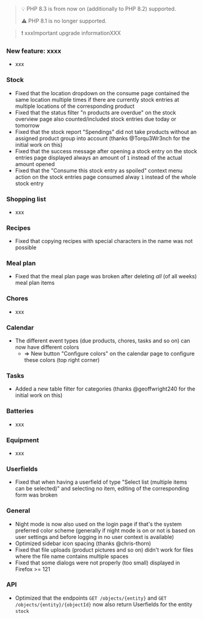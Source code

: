> 💡 PHP 8.3 is from now on (additionally to PHP 8.2) supported.
>
> ⚠️ PHP 8.1 is no longer supported.

> ❗ xxxImportant upgrade informationXXX

### New feature: xxxx

- xxx

### Stock

- Fixed that the location dropdown on the consume page contained the same location multiple times if there are currently stock entries at multiple locations of the corresponding product
- Fixed that the status filter "n products are overdue" on the stock overview page also counted/included stock entries due today or tomorrow
- Fixed that the stock report "Spendings" did not take products without an assigned product group into account (thanks @Torqu3Wr3nch for the initial work on this)
- Fixed that the success message after opening a stock entry on the stock entries page displayed always an amount of `1` instead of the actual amount opened
- Fixed that the "Consume this stock entry as spoiled" context menu action on the stock entries page consumed alway `1` instead of the whole stock entry

### Shopping list

- xxx

### Recipes

- Fixed that copying recipes with special characters in the name was not possible

### Meal plan

- Fixed that the meal plan page was broken after deleting _all_ (of all weeks) meal plan items

### Chores

- xxx

### Calendar

- The different event types (due products, chores, tasks and so on) can now have different colors
  - => New button "Configure colors" on the calendar page to configure these colors (top right corner)

### Tasks

- Added a new table filter for categories (thanks @geoffwright240 for the initial work on this)

### Batteries

- xxx

### Equipment

- xxx

### Userfields

- Fixed that when having a userfield of type "Select list (multiple items can be selected)" and selecting no item, editing of the corresponding form was broken

### General

- Night mode is now also used on the login page if that's the system preferred color scheme (generally if night mode is on or not is based on user settings and before logging in no user context is available)
- Optimized sidebar icon spacing (thanks @chris-thorn)
- Fixed that file uploads (product pictures and so on) didn't work for files where the file name contains multiple spaces
- Fixed that some dialogs were not properly (too small) displayed in Firefox >= 121

### API

- Optimized that the endpoints `GET /objects/{entity}` and `GET /objects/{entity}/{objectId}` now also return Userfields for the entity `stock`
